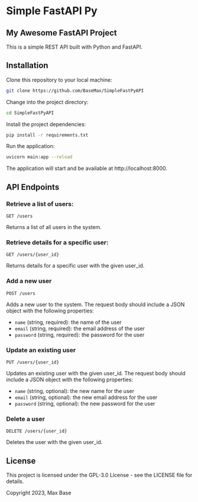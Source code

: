 # Simple FastAPI Py

## My Awesome FastAPI Project

This is a simple REST API built with Python and FastAPI.

## Installation

Clone this repository to your local machine:
```bash
git clone https://github.com/BaseMax/SimpleFastPyAPI
```

Change into the project directory:

```bash
cd SimpleFastPyAPI
```

Install the project dependencies:

```bash
pip install -r requirements.txt
```

Run the application:

```bash
uvicorn main:app --reload
```

The application will start and be available at http://localhost:8000.

## API Endpoints

### Retrieve a list of users:

```http
GET /users
```

Returns a list of all users in the system.

### Retrieve details for a specific user:

```http
GET /users/{user_id}
```
Returns details for a specific user with the given user_id.

### Add a new user

```http
POST /users
```

Adds a new user to the system. The request body should include a JSON object with the following properties:

  - `name` (string, required): the name of the user
  - `email` (string, required): the email address of the user
  - `password` (string, required): the password for the user

### Update an existing user
```http
PUT /users/{user_id}
```

Updates an existing user with the given user_id. The request body should include a JSON object with the following properties:

  -  `name` (string, optional): the new name for the user
  -  `email` (string, optional): the new email address for the user
  -  `password` (string, optional): the new password for the user

### Delete a user

```http
DELETE /users/{user_id}
```

Deletes the user with the given user_id.

## License

This project is licensed under the GPL-3.0 License - see the LICENSE file for details.

Copyright 2023, Max Base
